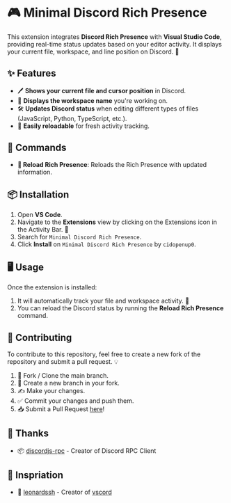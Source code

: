 # 🎮 Minimal Discord Rich Presence 

This extension integrates **Discord Rich Presence** with **Visual Studio Code**, providing real-time status updates based on your editor activity. It displays your current file, workspace, and line position on Discord. 🚀

## ✨ Features

- 🖊️ **Shows your current file and cursor position** in Discord.
- 📁 **Displays the workspace name** you're working on.
- 🛠️ **Updates Discord status** when editing different types of files (JavaScript, Python, TypeScript, etc.).
- 🔄 **Easily reloadable** for fresh activity tracking.

## 🧰 Commands

- **🔄 Reload Rich Presence**: Reloads the Rich Presence with updated information.

## 📦 Installation

1. Open **VS Code**.
2. Navigate to the **Extensions** view by clicking on the Extensions icon in the Activity Bar. 📂
3. Search for `Minimal Discord Rich Presence`.
4. Click **Install** on `Minimal Discord Rich Presence` by `cidopenup0`.

## 🖥️ Usage

Once the extension is installed:

1. It will automatically track your file and workspace activity. 🎉
2. You can reload the Discord status by running the **Reload Rich Presence** command.

## 🤝 Contributing

To contribute to this repository, feel free to create a new fork of the repository and submit a pull request. 💡

1. 🍴 Fork / Clone the main branch.
2. 🌿 Create a new branch in your fork.
3. ✍️ Make your changes.
4. ✅ Commit your changes and push them.
5. 📥 Submit a Pull Request [here](https://github.com/cidopenup/discord-vscode/pulls)!

## 💖 Thanks
-   📦 [discordjs-rpc](https://github.com/discordjs/RPC) - Creator of Discord RPC Client

## 🌟 Inspriation
-   🐐 [leonardssh](https://github.com/leonardssh) - Creator of [vscord](https://github.com/leonardssh/vscord/tree/main/assets/icons)
